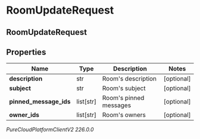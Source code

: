 # RoomUpdateRequest

## RoomUpdateRequest

## Properties

|Name | Type | Description | Notes|
|------------ | ------------- | ------------- | -------------|
| **description** | str | Room&#39;s description | [optional] |
| **subject** | str | Room&#39;s subject | [optional] |
| **pinned_message_ids** | list[str] | Room&#39;s pinned messages | [optional] |
| **owner_ids** | list[str] | Room&#39;s owners | [optional] |



_PureCloudPlatformClientV2 226.0.0_
